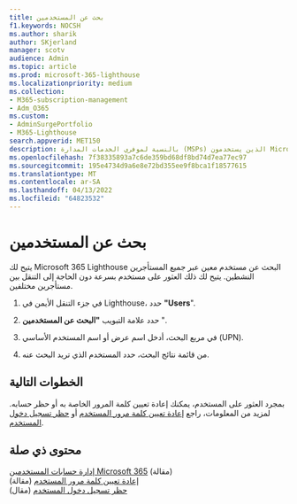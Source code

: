 ```yaml
---
title: بحث عن المستخدمين
f1.keywords: NOCSH
ms.author: sharik
author: SKjerland
manager: scotv
audience: Admin
ms.topic: article
ms.prod: microsoft-365-lighthouse
ms.localizationpriority: medium
ms.collection:
- M365-subscription-management
- Adm_O365
ms.custom:
- AdminSurgePortfolio
- M365-Lighthouse
search.appverid: MET150
description: بالنسبة لموفري الخدمات المدارة (MSPs) الذين يستخدمون Microsoft 365 Lighthouse، تعرف على كيفية البحث عن المستخدمين.
ms.openlocfilehash: 7f38335893a7c6de359bd68df8bd74d7ea77ec97
ms.sourcegitcommit: 195e4734d9a6e8e72bd355ee9f8bca1f18577615
ms.translationtype: MT
ms.contentlocale: ar-SA
ms.lasthandoff: 04/13/2022
ms.locfileid: "64823532"
---
```

# <a name="search-for-users"></a>بحث عن المستخدمين

يتيح لك Microsoft 365 Lighthouse البحث عن مستخدم معين عبر جميع المستأجرين النشطين. يتيح لك ذلك العثور على مستخدم بسرعة دون الحاجة إلى التنقل بين مستأجرين مختلفين.

1. في جزء التنقل الأيمن في Lighthouse، حدد **"Users**".

2. حدد علامة التبويب **"البحث عن المستخدمين** ".

3. في مربع البحث، أدخل اسم عرض أو اسم المستخدم الأساسي (UPN).

4. من قائمة نتائج البحث، حدد المستخدم الذي تريد البحث عنه.

## <a name="next-steps"></a>الخطوات التالية

بمجرد العثور على المستخدم، يمكنك إعادة تعيين كلمة المرور الخاصة به أو حظر حسابه. لمزيد من المعلومات، راجع [إعادة تعيين كلمة مرور المستخدم](m365-lighthouse-reset-user-password.md) أو [حظر تسجيل دخول المستخدم](m365-lighthouse-block-user-signin.md).

## <a name="related-content"></a>محتوى ذي صلة

[إدارة حسابات المستخدمين Microsoft 365](../enterprise/manage-microsoft-365-accounts.md) (مقالة)\
[إعادة تعيين كلمة مرور المستخدم](m365-lighthouse-reset-user-password.md) (مقالة)\
[حظر تسجيل دخول المستخدم](m365-lighthouse-block-user-signin.md) (مقال)
